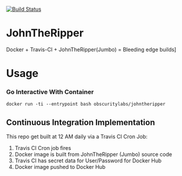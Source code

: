 [![Build Status](https://travis-ci.org/obscuritylabs/JohnTheRipper.svg?branch=master)](https://travis-ci.org/obscuritylabs/JohnTheRipper)
# JohnTheRipper
Docker + Travis-CI + JohnTheRipper(Jumbo) = Bleeding edge builds]

# Usage

### Go Interactive With Container
```
docker run -ti --entrypoint bash obscuritylabs/johntheripper
```

## Continuous Integration Implementation 
This repo get built at 12 AM daily via a Travis CI Cron Job:

1) Travis CI Cron job fires
2) Docker image is built from JohnTheRipper (Jumbo) source code 
3) Travis CI has secret data for User/Password for Docker Hub
4) Docker image pushed to Docker Hub

